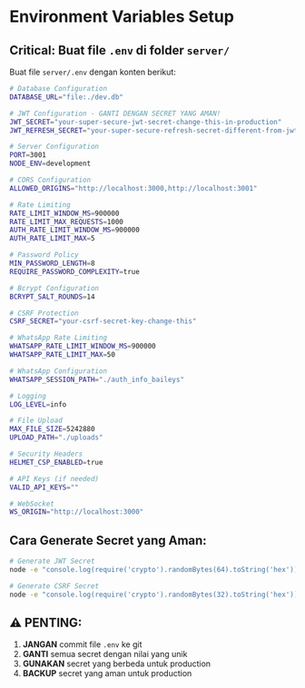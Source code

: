 # Environment Variables Setup

## Critical: Buat file `.env` di folder `server/`

Buat file `server/.env` dengan konten berikut:

```bash
# Database Configuration
DATABASE_URL="file:./dev.db"

# JWT Configuration - GANTI DENGAN SECRET YANG AMAN!
JWT_SECRET="your-super-secure-jwt-secret-change-this-in-production"
JWT_REFRESH_SECRET="your-super-secure-refresh-secret-different-from-jwt"

# Server Configuration
PORT=3001
NODE_ENV=development

# CORS Configuration
ALLOWED_ORIGINS="http://localhost:3000,http://localhost:3001"

# Rate Limiting
RATE_LIMIT_WINDOW_MS=900000
RATE_LIMIT_MAX_REQUESTS=1000
AUTH_RATE_LIMIT_WINDOW_MS=900000
AUTH_RATE_LIMIT_MAX=5

# Password Policy
MIN_PASSWORD_LENGTH=8
REQUIRE_PASSWORD_COMPLEXITY=true

# Bcrypt Configuration
BCRYPT_SALT_ROUNDS=14

# CSRF Protection
CSRF_SECRET="your-csrf-secret-key-change-this"

# WhatsApp Rate Limiting
WHATSAPP_RATE_LIMIT_WINDOW_MS=900000
WHATSAPP_RATE_LIMIT_MAX=50

# WhatsApp Configuration
WHATSAPP_SESSION_PATH="./auth_info_baileys"

# Logging
LOG_LEVEL=info

# File Upload
MAX_FILE_SIZE=5242880
UPLOAD_PATH="./uploads"

# Security Headers
HELMET_CSP_ENABLED=true

# API Keys (if needed)
VALID_API_KEYS=""

# WebSocket
WS_ORIGIN="http://localhost:3000"
```

## Cara Generate Secret yang Aman:

```bash
# Generate JWT Secret
node -e "console.log(require('crypto').randomBytes(64).toString('hex'))"

# Generate CSRF Secret
node -e "console.log(require('crypto').randomBytes(32).toString('hex'))"
```

## ⚠️ PENTING:
1. **JANGAN** commit file `.env` ke git
2. **GANTI** semua secret dengan nilai yang unik
3. **GUNAKAN** secret yang berbeda untuk production
4. **BACKUP** secret yang aman untuk production
